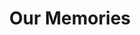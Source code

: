 ---
title: Our Memories
linktitle: Home
description: Welcome Friends! This is a site that's dedicated to sharing some of our personal memories with close family and friends. Please do not download or share without my consent. Thank you and enjoy!
#lastmod: 2023-07-05
#featured_image: martin-martz-wRuhOOaG-Z4-unsplash.jpg # default: first image in this directory
#featured_image on the home page is used for OpenGraph cards, etc.

# sub-galleries on list pages are sorted by date and weight (descending)
---